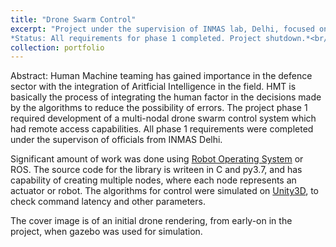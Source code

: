 ```yaml
---
title: "Drone Swarm Control"
excerpt: "Project under the supervision of INMAS lab, Delhi, focused on Human Machine Teaming. Aim was to develop a multi-nodal system which could control a swarm of drones. <br>
*Status: All requirements for phase 1 completed. Project shutdown.*<br/><img src='/images/git2_hmt.JPG'>"
collection: portfolio
---
```


Abstract: Human Machine teaming has gained importance in the defence sector with the integration of Aritficial Intelligence in the field. HMT is basically the process of integrating the human factor in the decisions made by the algorithms to reduce the possibility of errors. The project phase 1 required development of a multi-nodal drone swarm control system which had remote access capabilities. All phase 1 requirements were completed under the supervison of officials from INMAS Delhi.

Significant amount of work was done using [Robot Operating System](https://www.ros.org/) or ROS. The source code for the library is writeen in C and py3.7, and has capability of creating multiple nodes, where each node represents an actuator or robot. The algorithms for control were simulated on [Unity3D](https://unity.com/), to check command latency and other parameters.

The cover image is of an initial drone rendering, from early-on in the project, when gazebo was used for simulation.
